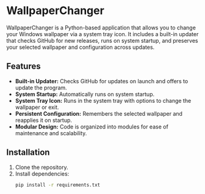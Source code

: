 # WallpaperChanger

WallpaperChanger is a Python-based application that allows you to change your Windows wallpaper via a system tray icon. It includes a built-in updater that checks GitHub for new releases, runs on system startup, and preserves your selected wallpaper and configuration across updates.

## Features

- **Built-in Updater:** Checks GitHub for updates on launch and offers to update the program.
- **System Startup:** Automatically runs on system startup.
- **System Tray Icon:** Runs in the system tray with options to change the wallpaper or exit.
- **Persistent Configuration:** Remembers the selected wallpaper and reapplies it on startup.
- **Modular Design:** Code is organized into modules for ease of maintenance and scalability.

## Installation

1. Clone the repository.
2. Install dependencies:
   ```bash
   pip install -r requirements.txt
